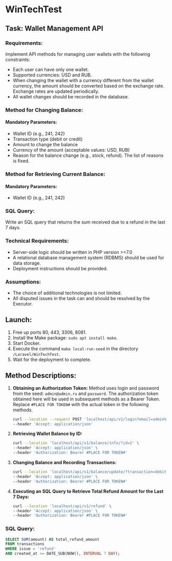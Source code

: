# WinTechTest

## Task: Wallet Management API

### Requirements:
Implement API methods for managing user wallets with the following constraints:
- Each user can have only one wallet.
- Supported currencies: USD and RUB.
- When changing the wallet with a currency different from the wallet currency, the amount should be converted based on the exchange rate. Exchange rates are updated periodically.
- All wallet changes should be recorded in the database.

### Method for Changing Balance:
#### Mandatory Parameters:
- Wallet ID (e.g., 241, 242)
- Transaction type (debit or credit)
- Amount to change the balance
- Currency of the amount (acceptable values: USD, RUB)
- Reason for the balance change (e.g., stock, refund). The list of reasons is fixed.

### Method for Retrieving Current Balance:
#### Mandatory Parameters:
- Wallet ID (e.g., 241, 242)

### SQL Query:
Write an SQL query that returns the sum received due to a refund in the last 7 days.

### Technical Requirements:
- Server-side logic should be written in PHP version >=7.0
- A relational database management system (RDBMS) should be used for data storage.
- Deployment instructions should be provided.

### Assumptions:
- The choice of additional technologies is not limited.
- All disputed issues in the task can and should be resolved by the Executor.



## Launch:

1. Free up ports 80, 443, 3306, 8081.
2. Install the Make package: `sudo apt install make`.
3. Start Docker.
4. Execute the command `make local-run-seed` in the directory `/Laravel/WinTechTest`.
5. Wait for the deployment to complete.

## Method Descriptions:

1. **Obtaining an Authorization Token:** Method uses login and password from the seed: `admin@admin.ru` and `password`. The authorization token obtained here will be used in subsequent methods as a Bearer Token. Replace `#PLACE FOR TOKEN#` with the actual token in the following methods.
   
    ```bash
    curl --location --request POST 'localhost/api/v1/login?email=admin%40admin.ru&password=password' \
    --header 'Accept: application/json'
    ```

2. **Retrieving Wallet Balance by ID:**

    ```bash
    curl --location 'localhost/api/v1/balance/info/?id=2' \
    --header 'Accept: application/json' \
    --header 'Authorization: Bearer #PLACE FOR TOKEN#'
    ```

3. **Changing Balance and Recording Transactions:**

    ```bash
    curl --location 'localhost/api/v1/balance/update/?transaction=debit&currency=rub&amount=96&issue=renunciation&id=2' \
    --header 'Accept: application/json' \
    --header 'Authorization: Bearer #PLACE FOR TOKEN#'
    ```

4. **Executing an SQL Query to Retrieve Total Refund Amount for the Last 7 Days:**

    ```bash
    curl --location 'localhost/api/v1/refund' \
    --header 'Accept: application/json' \
    --header 'Authorization: Bearer #PLACE FOR TOKEN#'
    ```

### SQL Query:

```sql
SELECT SUM(amount) AS total_refund_amount
FROM transactions
WHERE issue = 'refund'
AND created_at >= DATE_SUB(NOW(), INTERVAL 7 DAY);
```
